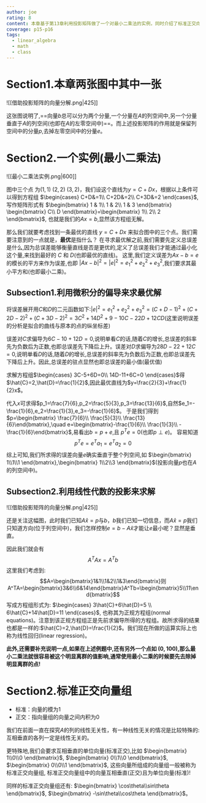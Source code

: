```yaml
---
author: joe
rating: 8
content: 本章基于第13章利用投影矩阵做了一个对最小二乘法的实例，同时介绍了标准正交向量组。
coverage: p15-p16
tags:
  - linear_algebra
  - math
  - class
---
```

# Section1.本章两张图中其中一张

![[借助投影矩阵的向量分解.png|425]]


这张图说明了,==向量$b$总可以分为两个分量,一个分量在$A$的列空间中,另一个分量垂直于$A$的列空间(也即在$A$的左零空间中)==。而上述投影矩阵的作用就是保留列空间中的分量$p$,去掉左零空间中的分量$e$。

# Section2.一个实例(最小二乘法)

![[最小二乘法实例.png|600]]

图中三个点 为$(1,1)$ $(2,2)$ $(3,2)$，我们设这个直线为$y=C+Dx$，根据以上条件可以得到方程组 $\begin{cases} C+D&=1\\ C+2D&=2\\ C+3D&=2 \end{cases}$, 写作矩阵形式有 $\begin{bmatrix} 1 & 1\\ 1 & 2\\ 1 & 3 \end{bmatrix} \begin{bmatrix} C\\ D \end{bmatrix}=\begin{bmatrix} 1\\ 2\\ 2 \end{bmatrix}$, 也就是我们的$Ax = b$,显然该方程组无解。

那么我们就要考虑找到一条最优的直线 $y=C+Dx$ 来拟合图中的三个点。我们需要注意到的一点就是，**最优**是指什么？
在寻求最优解之前,我们需要先定义总误差是什么,因为总误差能够衡量直线是否是更优的,定义了总误差我们才能通过最小化这个量,来找到最好的 $C$ 和 $D$(也即最优的直线)。
这里,我们定义误差为$Ax-b=e$ 的模长的平方来作为误差,也即 $|Ax-b|^2=|e|^2=e_1^2+e_2^2+e_3^2$,我们要求其最小平方和(也即最小二乘)。

## Subsection1.利用微积分的偏导来求最优解

将误差展开用$C$和$D$的二元函数如下:$|e|^2=e_1^2+e_2^2+e_3^2=(C+D-1)^2+(C+2D-2)^2+(C+3D-2)^2=3C^2+14D^2+9-10C-22D+12CD$(这里说明误差的分析是拟合的曲线与原本的点的纵坐标差)

误差对$C$求偏导为$6C-10+12D=0$,说明单看$C$的话,随着$C$的增长,总误差的斜率先为负数后为正数,也即总误差先下降后上升。误差对$D$求偏导为$28D-22+12C=0$,说明单看$D$的话,随着$D$的增长,总误差的斜率先为负数后为正数,也即总误差先下降后上升。因此,总误差的驻点显然也即总误差的最小值(最优值)

求解方程组$\begin{cases} 3C-5+6D=0\\ 14D-11+6C=0 \end{cases}$得$\hat{C}=2,\hat{D}=\frac{1}{2}$,因此最优直线为$y=\frac{2}{3}+\frac{1}{2}x$。

代入$x$可求得$p_1=\frac{7}{6},p_2=\frac{5}{3},p_3=\frac{13}{6}$,自然$e_1=-\frac{1}{6},e_2=\frac{1}{3},e_3=-\frac{1}{6}$。
于是我们得到$p=\begin{bmatrix} \frac{7}{6}\\ \frac{5}{3}\\ \frac{13}{6}\end{bmatrix},\quad e=\begin{bmatrix}-\frac{1}{6}\\ \frac{1}{3}\\ -\frac{1}{6}\end{bmatrix}$,易看出$b=p+e$,且 $p^Te=0$(也即$p\perp e$)。
容易知道$$p^Te=e^Ta_1=e^Ta_2=0$$
综上可知,我们所求得的误差向量$e$确实垂直于整个列空间,如 $\begin{bmatrix} 1\\1\\1 \end{bmatrix},\begin{bmatrix} 1\\2\\3 \end{bmatrix}$(投影向量$p$也在$A$的列空间中)。

## Subsection2.利用线性代数的投影来求解

![[借助投影矩阵的向量分解.png|425]]

还是关注这幅图，此时我们已知$A\hat{x}=p$与$b$，$b$我们已知一切信息，而$A\hat{x}=p$我们只知道方向(位于列空间中)，我们怎样控制$e=b-A\hat{x}$才能让$e$最小呢？显然是垂直。

因此我们就会有$$A^TAx=A^Tb$$
这里我们考虑到:
$$A=\begin{bmatrix}1&1\\1&2\\1&3\end{bmatrix}则A^TA=\begin{bmatrix}3&6\\6&14\end{bmatrix}A^Tb=\begin{bmatrix}5\\11\end{bmatrix}$$
写成方程组形式为: $\begin{cases} 3\hat{C}+6\hat{D}=5 \\ 6\hat{C}+14\hat{D}=11 \end{cases}$, 也称其为正规方程组(normal equations)。注意到该正规方程组正是先前求偏导所得的方程组。故所求得的结果也都是一样的:$\hat{C}=2,\hat{D}=\frac{1}{2}$。我们现在所做的运算实际上也称为线性回归(linear regression)。

**此外,还需要补充说明一点,如果在上述例题中,还有另外一个点如 $(0,100)$,那么最小二乘法就很容易被这个明显离群的值影响,通常使用最小二乘的时候要先去除掉明显离群的点!**

# Section2.标准正交向量组

* 标准：向量的模为1
* 正交：指向量组的向量之间内积为0

我们在前面一直在探究$A$的列的线性无关性，有一种线性无关的情况是比较特殊的:互相垂直的各列一定是线性无关的。

更特殊地,我们会要求互相垂直的单位向量(标准正交),比如 $\begin{bmatrix} 1\\0\\0 \end{bmatrix}$, $\begin{bmatrix} 0\\1\\0 \end{bmatrix}$, $\begin{bmatrix} 0\\0\\1 \end{bmatrix}$, 这些向量所组成的向量组一般被称为标准正交向量组, 标准正交向量组中的向量互相垂直(正交)且为单位向量(标准)!

同样的标准正交向量组还有: $\begin{bmatrix} \cos\theta\\sin\theta \end{bmatrix}$, $\begin{bmatrix} -\sin\theta\\cos\theta \end{bmatrix}$。
